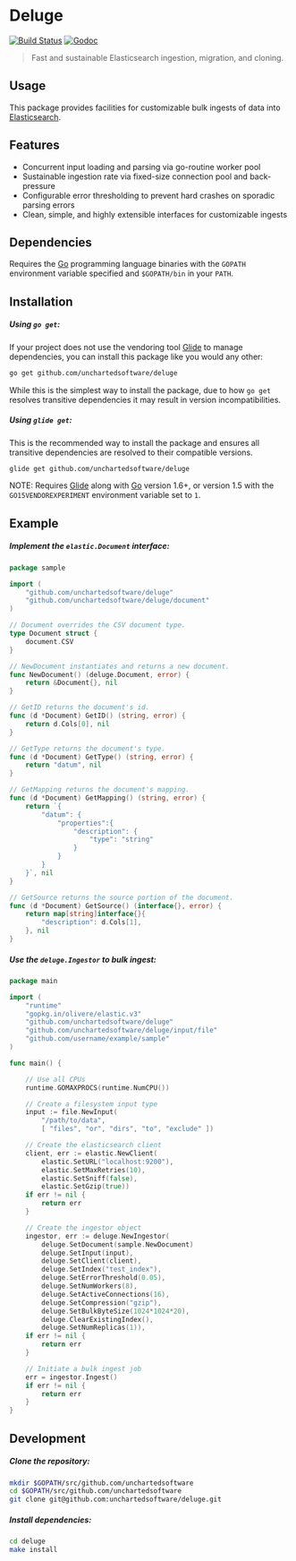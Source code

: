 # Deluge

[![Build Status](https://travis-ci.org/unchartedsoftware/deluge.svg?branch=master)](https://travis-ci.org/unchartedsoftware/deluge)
[![Godoc](http://img.shields.io/badge/godoc-reference-blue.svg?style=flat)](http://godoc.org/github.com/unchartedsoftware/deluge)

> Fast and sustainable Elasticsearch ingestion, migration, and cloning.

## Usage

This package provides facilities for customizable bulk ingests of data into [Elasticsearch](https://github.com/elastic/elasticsearch).

## Features

- Concurrent input loading and parsing via go-routine worker pool
- Sustainable ingestion rate via fixed-size connection pool and back-pressure
- Configurable error thresholding to prevent hard crashes on sporadic parsing errors
- Clean, simple, and highly extensible interfaces for customizable ingests

## Dependencies

Requires the [Go](https://golang.org/) programming language binaries with the `GOPATH` environment variable specified and `$GOPATH/bin` in your `PATH`.

## Installation

##### Using `go get`:

If your project does not use the vendoring tool [Glide](https://glide.sh) to manage dependencies, you can install this package like you would any other:

```bash
go get github.com/unchartedsoftware/deluge
```

While this is the simplest way to install the package, due to how `go get` resolves transitive dependencies it may result in version incompatibilities.

##### Using `glide get`:

This is the recommended way to install the package and ensures all transitive dependencies are resolved to their compatible versions.

```bash
glide get github.com/unchartedsoftware/deluge
```

NOTE: Requires [Glide](https://glide.sh) along with [Go](https://golang.org/) version 1.6+, or version 1.5 with the `GO15VENDOREXPERIMENT` environment variable set to `1`.

## Example

##### Implement the `elastic.Document` interface:

```go
package sample

import (
	"github.com/unchartedsoftware/deluge"
	"github.com/unchartedsoftware/deluge/document"
)

// Document overrides the CSV document type.
type Document struct {
	document.CSV
}

// NewDocument instantiates and returns a new document.
func NewDocument() (deluge.Document, error) {
	return &Document{}, nil
}

// GetID returns the document's id.
func (d *Document) GetID() (string, error) {
	return d.Cols[0], nil
}

// GetType returns the document's type.
func (d *Document) GetType() (string, error) {
	return "datum", nil
}

// GetMapping returns the document's mapping.
func (d *Document) GetMapping() (string, error) {
	return `{
        "datum": {
			"properties":{
	            "description": {
	                "type": "string"
	            }
			}
        }
    }`, nil
}

// GetSource returns the source portion of the document.
func (d *Document) GetSource() (interface{}, error) {
	return map[string]interface{}{
		"description": d.Cols[1],
	}, nil
}
```

##### Use the `deluge.Ingestor` to bulk ingest:

```go
package main

import (
	"runtime"
	"gopkg.in/olivere/elastic.v3"
	"github.com/unchartedsoftware/deluge"
	"github.com/unchartedsoftware/deluge/input/file"
	"github.com/username/example/sample"
)

func main() {

	// Use all CPUs
	runtime.GOMAXPROCS(runtime.NumCPU())

	// Create a filesystem input type
	input := file.NewInput(
		"/path/to/data",
		[ "files", "or", "dirs", "to", "exclude" ])

	// Create the elasticsearch client
	client, err := elastic.NewClient(
		elastic.SetURL("localhost:9200"),
		elastic.SetMaxRetries(10),
		elastic.SetSniff(false),
		elastic.SetGzip(true))
	if err != nil {
		return err
	}

	// Create the ingestor object
	ingestor, err := deluge.NewIngestor(
		deluge.SetDocument(sample.NewDocument)
		deluge.SetInput(input),
		deluge.SetClient(client),
		deluge.SetIndex("test_index"),
		deluge.SetErrorThreshold(0.05),
		deluge.SetNumWorkers(8),
		deluge.SetActiveConnections(16),
		deluge.SetCompression("gzip"),
		deluge.SetBulkByteSize(1024*1024*20),
		deluge.ClearExistingIndex(),
		deluge.SetNumReplicas(1)),
	if err != nil {
		return err
	}

	// Initiate a bulk ingest job
	err = ingestor.Ingest()
	if err != nil {
		return err
	}
}
```

## Development

##### Clone the repository:

```bash
mkdir $GOPATH/src/github.com/unchartedsoftware
cd $GOPATH/src/github.com/unchartedsoftware
git clone git@github.com:unchartedsoftware/deluge.git
```

##### Install dependencies:

```bash
cd deluge
make install
```
